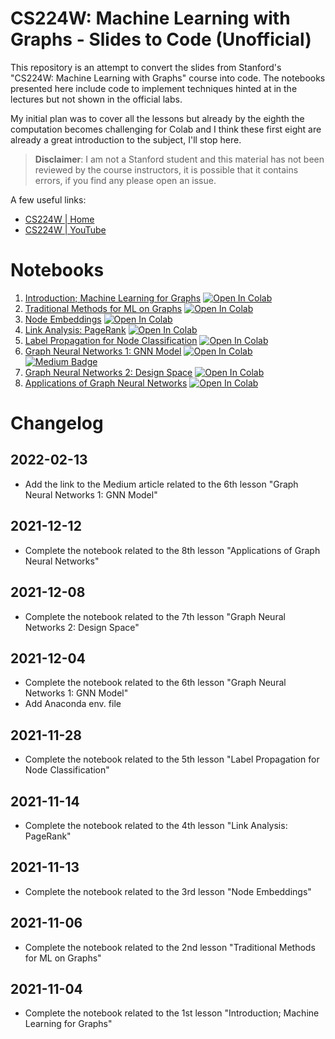 # CS224W: Machine Learning with Graphs - Slides to Code (Unofficial)

This repository is an attempt to convert the slides from Stanford's "CS224W: Machine Learning with Graphs" course into code. The notebooks presented here include code to implement techniques hinted at in the lectures but not shown in the official labs.

My initial plan was to cover all the lessons but already by the eighth the computation becomes challenging for Colab and I think these first eight are already a great introduction to the subject, I'll stop here.

> **Disclaimer**: I am not a Stanford student and this material has not been reviewed by the course instructors, it is possible that it contains errors, if you find any please open an issue.

A few useful links:
* [CS224W | Home](http://web.stanford.edu/class/cs224w/index.html#schedule)
* [CS224W | YouTube](https://youtu.be/JAB_plj2rbA)

# Notebooks
1. [Introduction; Machine Learning for Graphs](https://github.com/mnslarcher/cs224w-slides-to-code/blob/main/notebooks/01-introduction-machine-learning-for-graphs.ipynb) [![Open In Colab](https://colab.research.google.com/assets/colab-badge.svg)](https://colab.research.google.com/github/mnslarcher/cs224w-slides-to-code/blob/main/notebooks/01-introduction-machine-learning-for-graphs.ipynb)
2. [Traditional Methods for ML on Graphs](https://github.com/mnslarcher/cs224w-slides-to-code/blob/main/notebooks/02-traditional-methods-for-ml-on-graphs.ipynb) [![Open In Colab](https://colab.research.google.com/assets/colab-badge.svg)](https://colab.research.google.com/github/mnslarcher/cs224w-slides-to-code/blob/main/notebooks/02-traditional-methods-for-ml-on-graphs.ipynb)
3. [Node Embeddings](https://github.com/mnslarcher/cs224w-slides-to-code/blob/main/notebooks/03-node-embeddings.ipynb) [![Open In Colab](https://colab.research.google.com/assets/colab-badge.svg)](https://colab.research.google.com/github/mnslarcher/cs224w-slides-to-code/blob/main/notebooks/03-node-embeddings.ipynb)
4. [Link Analysis: PageRank](https://github.com/mnslarcher/cs224w-slides-to-code/blob/main/notebooks/04-link-analysis-pagerank.ipynb) [![Open In Colab](https://colab.research.google.com/assets/colab-badge.svg)](https://colab.research.google.com/github/mnslarcher/cs224w-slides-to-code/blob/main/notebooks/04-link-analysis-pagerank.ipynb)
5. [Label Propagation for Node Classification](https://github.com/mnslarcher/cs224w-slides-to-code/blob/main/notebooks/05-label-propagation-for-node-classification.ipynb) [![Open In Colab](https://colab.research.google.com/assets/colab-badge.svg)](https://colab.research.google.com/github/mnslarcher/cs224w-slides-to-code/blob/main/notebooks/05-label-propagation-for-node-classification.ipynb)
6. [Graph Neural Networks 1: GNN Model](https://github.com/mnslarcher/cs224w-slides-to-code/blob/main/notebooks/06-graph-neural-networks-1-gnn-model.ipynb) [![Open In Colab](https://colab.research.google.com/assets/colab-badge.svg)](https://colab.research.google.com/github/mnslarcher/cs224w-slides-to-code/blob/main/notebooks/06-graph-neural-networks-1-gnn-model.ipynb) [![Medium Badge](https://badgen.net/badge/icon/medium?icon=medium&label)](https://blog.devgenius.io/how-to-train-a-graph-convolutional-network-on-the-cora-dataset-with-pytorch-geometric-847ed5fab9cb)
7. [Graph Neural Networks 2: Design Space](https://github.com/mnslarcher/cs224w-slides-to-code/blob/main/notebooks/07-graph-neural-networks-2-design-space.ipynb) [![Open In Colab](https://colab.research.google.com/assets/colab-badge.svg)](https://colab.research.google.com/github/mnslarcher/cs224w-slides-to-code/blob/main/notebooks/07-graph-neural-networks-2-design-space.ipynb)
8. [Applications of Graph Neural Networks](https://github.com/mnslarcher/cs224w-slides-to-code/blob/main/notebooks/08-applications-of-graph-neural-networks.ipynb) [![Open In Colab](https://colab.research.google.com/assets/colab-badge.svg)](https://colab.research.google.com/github/mnslarcher/cs224w-slides-to-code/blob/main/notebooks/08-applications-of-graph-neural-networks.ipynb)

# Changelog

## 2022-02-13

- Add the link to the Medium article related to the 6th lesson "Graph Neural Networks 1: GNN Model"

## 2021-12-12

- Complete the notebook related to the 8th lesson "Applications of Graph Neural Networks"

## 2021-12-08

- Complete the notebook related to the 7th lesson "Graph Neural Networks 2: Design Space"

## 2021-12-04

- Complete the notebook related to the 6th lesson "Graph Neural Networks 1: GNN Model"
- Add Anaconda env. file

## 2021-11-28

- Complete the notebook related to the 5th lesson "Label Propagation for Node Classification"

## 2021-11-14

- Complete the notebook related to the 4th lesson "Link Analysis: PageRank"

## 2021-11-13

- Complete the notebook related to the 3rd lesson "Node Embeddings"

## 2021-11-06

- Complete the notebook related to the 2nd lesson "Traditional Methods for ML on Graphs"

## 2021-11-04

- Complete the notebook related to the 1st lesson "Introduction; Machine Learning for Graphs"
